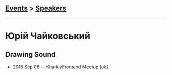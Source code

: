## [Events](../README.md) > [Speakers](../speakers.md)
---

# Юрій Чайковський

## Drawing Sound
- 2018 Sep 06 -- KharkivFrontend Meetup [uk]   
